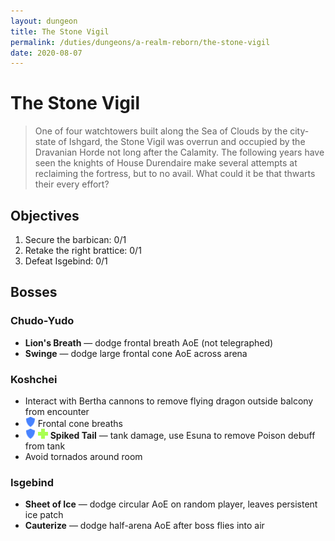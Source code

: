 ```yaml
---
layout: dungeon
title: The Stone Vigil
permalink: /duties/dungeons/a-realm-reborn/the-stone-vigil
date: 2020-08-07
---
```


# The Stone Vigil

> One of four watchtowers built along the Sea of Clouds by the city-state of Ishgard, the Stone Vigil was overrun and occupied by the Dravanian Horde not long after the Calamity. The following years have seen the knights of House Durendaire make several attempts at reclaiming the fortress, but to no avail. What could it be that thwarts their every effort?

## Objectives

1. Secure the barbican: 0/1
2. Retake the right brattice:  0/1
3. Defeat Isgebind: 0/1

## Bosses

### Chudo-Yudo

- **Lion's Breath** — dodge frontal breath AoE (not telegraphed)
- **Swinge** — dodge large frontal cone AoE across arena

### Koshchei

- Interact with Bertha cannons to remove flying dragon outside balcony from encounter
- ![](/assets/icons/role-tank.png) Frontal cone breaths
- ![](/assets/icons/role-tank.png) ![](/assets/icons/role-healer.png) **Spiked Tail** — tank damage, use Esuna to remove Poison debuff from tank
- Avoid tornados around room

### Isgebind

- **Sheet of Ice** — dodge circular AoE on random player, leaves persistent ice patch
- **Cauterize** — dodge half-arena AoE after boss flies into air

